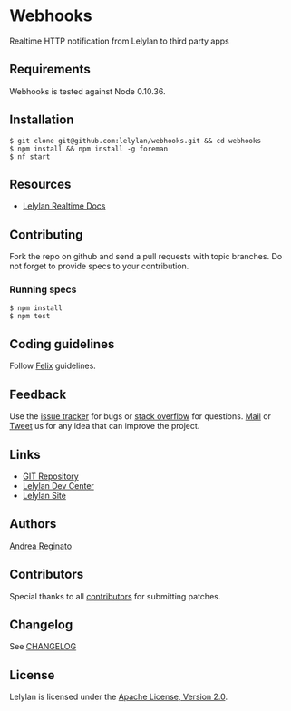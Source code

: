 # Webhooks

Realtime HTTP notification from Lelylan to third party apps

## Requirements

Webhooks is tested against Node 0.10.36.


## Installation

    $ git clone git@github.com:lelylan/webhooks.git && cd webhooks
    $ npm install && npm install -g foreman
    $ nf start


## Resources

* [Lelylan Realtime Docs](http://dev.lelylan.com/developers#realtime-api) 


## Contributing

Fork the repo on github and send a pull requests with topic branches.
Do not forget to provide specs to your contribution.


### Running specs

    $ npm install
    $ npm test


## Coding guidelines

Follow [Felix](http://nodeguide.com/style.html) guidelines.


## Feedback

Use the [issue tracker](http://github.com/lelylan/webhooks/issues) for bugs or [stack  overflow](http://stackoverflow.com/questions/tagged/lelylan) for questions.
[Mail](mailto:dev@lelylan.com) or [Tweet](http://twitter.com/lelylan) us for any idea that can improve the project.


## Links

* [GIT Repository](http://github.com/lelylan/webhooks)
* [Lelylan Dev Center](http://dev.lelylan.com)
* [Lelylan Site](http://lelylan.com)


## Authors

[Andrea Reginato](https://www.linkedin.com/in/andreareginato)


## Contributors

Special thanks to all [contributors](https://github.com/lelylan/webhooks/contributors)
for submitting patches.


## Changelog

See [CHANGELOG](https://github.com/lelylan/webhooks/blob/master/CHANGELOG.md)


## License

Lelylan is licensed under the [Apache License, Version 2.0](http://www.apache.org/licenses/LICENSE-2.0).
